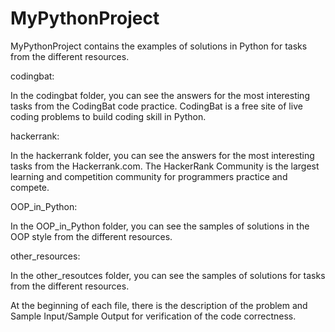 # MyPythonProject
MyPythonProject contains the examples of solutions in Python for tasks from the different resources.

codingbat:

  In the codingbat folder, you can see the answers for the most interesting tasks from the CodingBat code practice.
  CodingBat is a free site of live coding problems to build coding skill in Python.

hackerrank:

  In the hackerrank folder, you can see the answers for the most interesting tasks from the Hackerrank.com.
  The HackerRank Community is the largest learning and competition community for programmers practice and compete.

OOP_in_Python:

  In the OOP_in_Python folder, you can see the samples of solutions in the OOP style from the different resources.

other_resources:

  In the other_resoutces folder, you can see the samples of solutions for tasks from the different resources.
  
  At the beginning of each file, there is the description of the problem and Sample Input/Sample Output for verification of the code correctness.

